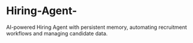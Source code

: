 # Hiring-Agent-
AI-powered Hiring Agent with persistent memory, automating recruitment workflows and managing candidate data.
